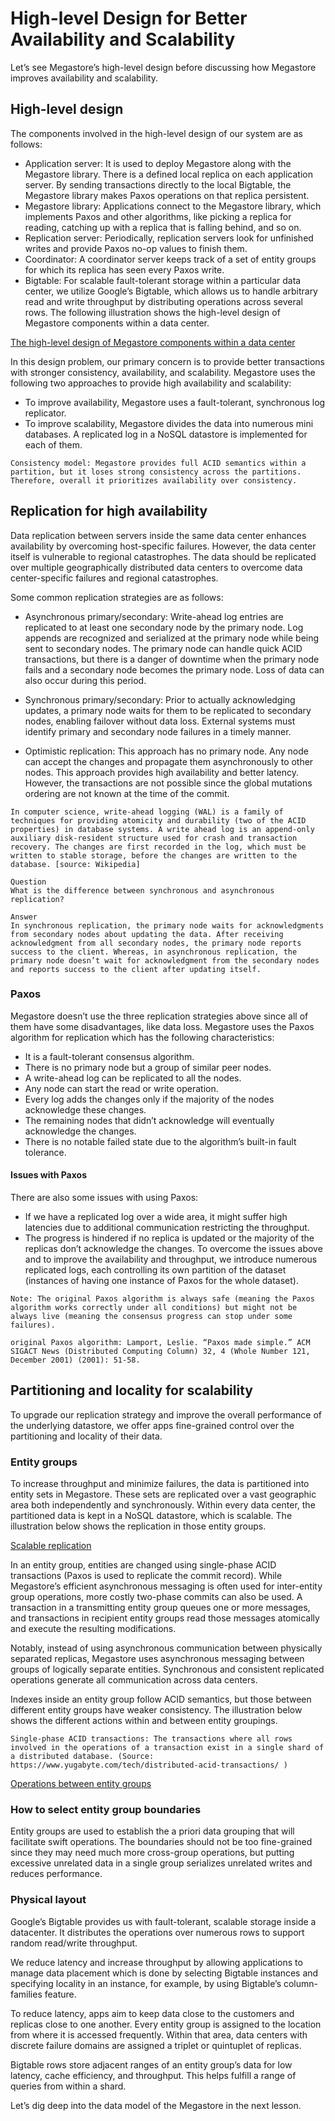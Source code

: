 # High-level Design for Better Availability and Scalability
Let’s see Megastore’s high-level design before discussing how Megastore improves availability and scalability.

## High-level design
The components involved in the high-level design of our system are as follows:

- Application server: It is used to deploy Megastore along with the Megastore library. There is a defined local replica on each application server. By sending transactions directly to the local Bigtable, the Megastore library makes Paxos operations on that replica persistent.
- Megastore library: Applications connect to the Megastore library, which implements Paxos and other algorithms, like picking a replica for reading, catching up with a replica that is falling behind, and so on.
- Replication server: Periodically, replication servers look for unfinished writes and provide Paxos no-op values to finish them.
- Coordinator: A coordinator server keeps track of a set of entity groups for which its replica has seen every Paxos write.
- Bigtable: For scalable fault-tolerant storage within a particular data center, we utilize Google’s Bigtable, which allows us to handle arbitrary read and write throughput by distributing operations across several rows.
The following illustration shows the high-level design of Megastore components within a data center.

[The high-level design of Megastore components within a data center](./arch.jpg)

In this design problem, our primary concern is to provide better transactions with stronger consistency, availability, and scalability. Megastore uses the following two approaches to provide high availability and scalability:

- To improve availability, Megastore uses a fault-tolerant, synchronous log replicator.
- To improve scalability, Megastore divides the data into numerous mini databases. A replicated log in a NoSQL datastore is implemented for each of them.
```
Consistency model: Megastore provides full ACID semantics within a partition, but it loses strong consistency across the partitions. Therefore, overall it prioritizes availability over consistency.
```
## Replication for high availability
Data replication between servers inside the same data center enhances availability by overcoming host-specific failures. However, the data center itself is vulnerable to regional catastrophes. The data should be replicated over multiple geographically distributed data centers to overcome data center-specific failures and regional catastrophes.

Some common replication strategies are as follows:

- Asynchronous primary/secondary: Write-ahead log entries are replicated to at least one secondary node by the primary node. Log appends are recognized and serialized at the primary node while being sent to secondary nodes. The primary node can handle quick ACID transactions, but there is a danger of downtime when the primary node fails and a secondary node becomes the primary node. Loss of data can also occur during this period.

- Synchronous primary/secondary: Prior to actually acknowledging updates, a primary node waits for them to be replicated to secondary nodes, enabling failover without data loss. External systems must identify primary and secondary node failures in a timely manner.

- Optimistic replication: This approach has no primary node. Any node can accept the changes and propagate them asynchronously to other nodes. This approach provides high availability and better latency. However, the transactions are not possible since the global mutations ordering are not known at the time of the commit.

```
In computer science, write-ahead logging (WAL) is a family of techniques for providing atomicity and durability (two of the ACID properties) in database systems. A write ahead log is an append-only auxiliary disk-resident structure used for crash and transaction recovery. The changes are first recorded in the log, which must be written to stable storage, before the changes are written to the database. [source: Wikipedia]
```

```
Question
What is the difference between synchronous and asynchronous replication?

Answer
In synchronous replication, the primary node waits for acknowledgments from secondary nodes about updating the data. After receiving acknowledgment from all secondary nodes, the primary node reports success to the client. Whereas, in asynchronous replication, the primary node doesn’t wait for acknowledgment from the secondary nodes and reports success to the client after updating itself. 
```

### Paxos
Megastore doesn’t use the three replication strategies above since all of them have some disadvantages, like data loss. Megastore uses the Paxos algorithm for replication which has the following characteristics:

- It is a fault-tolerant consensus algorithm.
- There is no primary node but a group of similar peer nodes.
- A write-ahead log can be replicated to all the nodes.
- Any node can start the read or write operation.
- Every log adds the changes only if the majority of the nodes acknowledge these changes.
- The remaining nodes that didn’t acknowledge will eventually acknowledge the changes.
- There is no notable failed state due to the algorithm’s built-in fault tolerance.



#### Issues with Paxos
There are also some issues with using Paxos:

- If we have a replicated log over a wide area, it might suffer high latencies due to additional communication restricting the throughput.
- The progress is hindered if no replica is updated or the majority of the replicas don’t acknowledge the changes.
To overcome the issues above and to improve the availability and throughput, we introduce numerous replicated logs, each controlling its own partition of the dataset (instances of having one instance of Paxos for the whole dataset).
```
Note: The original Paxos algorithm is always safe (meaning the Paxos algorithm works correctly under all conditions) but might not be always live (meaning the consensus progress can stop under some failures).
```

```
original Paxos algorithm: Lamport, Leslie. “Paxos made simple.” ACM SIGACT News (Distributed Computing Column) 32, 4 (Whole Number 121, December 2001) (2001): 51-58.
```

## Partitioning and locality for scalability
To upgrade our replication strategy and improve the overall performance of the underlying datastore, we offer apps fine-grained control over the partitioning and locality of their data.

### Entity groups
To increase throughput and minimize failures, the data is partitioned into entity sets in Megastore. These sets are replicated over a vast geographic area both independently and synchronously. Within every data center, the partitioned data is kept in a NoSQL datastore, which is scalable. The illustration below shows the replication in those entity groups.

[Scalable replication](./scalable_rep.jpg)

In an entity group, entities are changed using single-phase ACID transactions (Paxos is used to replicate the commit record). While Megastore’s efficient asynchronous messaging is often used for inter-entity group operations, more costly two-phase commits can also be used. A transaction in a transmitting entity group queues one or more messages, and transactions in recipient entity groups read those messages atomically and execute the resulting modifications.

Notably, instead of using asynchronous communication between physically separated replicas, Megastore uses asynchronous messaging between groups of logically separate entities. Synchronous and consistent replicated operations generate all communication across data centers.

Indexes inside an entity group follow ACID semantics, but those between different entity groups have weaker consistency. The illustration below shows the different actions within and between entity groupings.

```
Single-phase ACID transactions: The transactions where all rows involved in the operations of a transaction exist in a single shard of a distributed database. (Source: https://www.yugabyte.com/tech/distributed-acid-transactions/ )
```

[Operations between entity groups](./op.jpg)

### How to select entity group boundaries
Entity groups are used to establish the a priori data grouping that will facilitate swift operations. The boundaries should not be too fine-grained since they may need much more cross-group operations, but putting excessive unrelated data in a single group serializes unrelated writes and reduces performance.

### Physical layout
Google’s Bigtable provides us with fault-tolerant, scalable storage inside a datacenter. It distributes the operations over numerous rows to support random read/write throughput.

We reduce latency and increase throughput by allowing applications to manage data placement which is done by selecting Bigtable instances and specifying locality in an instance, for example, by using Bigtable’s column-families feature.

To reduce latency, apps aim to keep data close to the customers and replicas close to one another. Every entity group is assigned to the location from where it is accessed frequently. Within that area, data centers with discrete failure domains are assigned a triplet or quintuplet of replicas.

Bigtable rows store adjacent ranges of an entity group’s data for low latency, cache efficiency, and throughput. This helps fulfill a range of queries from within a shard.

Let’s dig deep into the data model of the Megastore in the next lesson.
